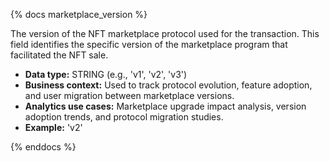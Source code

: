 {% docs marketplace_version %}

The version of the NFT marketplace protocol used for the transaction. This field identifies the specific version of the marketplace program that facilitated the NFT sale.

- **Data type:** STRING (e.g., 'v1', 'v2', 'v3')
- **Business context:** Used to track protocol evolution, feature adoption, and user migration between marketplace versions.
- **Analytics use cases:** Marketplace upgrade impact analysis, version adoption trends, and protocol migration studies.
- **Example:** 'v2'

{% enddocs %} 